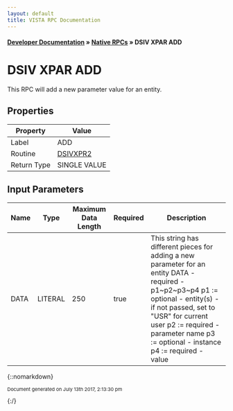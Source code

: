 ```yaml
---
layout: default
title: VISTA RPC Documentation
---
```


#### [Developer Documentation](../index) &#187; [Native RPCs](TableOfContents) &#187; DSIV XPAR ADD<br/>
# DSIV XPAR ADD

This RPC will add a new parameter value for an entity.

## Properties

Property | Value
--- | ---
Label | ADD
Routine | [DSIVXPR2](http://code.osehra.org/dox/Routine_DSIVXPR2_source.html)
Return Type | SINGLE VALUE


## Input Parameters

Name | Type | Maximum Data Length | Required | Description
--- | --- | --- | --- | ---
DATA | LITERAL | 250 | true | This string has different pieces for adding a new parameter for an entity DATA - required - p1~p2~p3~p4  p1 :&#x3D; optional - entity(s) - if not passed, set to &quot;USR&quot; for                   current user  p2 :&#x3D; required - parameter name  p3 :&#x3D; optional - instance  p4 :&#x3D; required - value



{::nomarkdown} <br/><p style="font-size: 11px">Document generated on July 13th 2017, 2:13:30 pm</p>{:/}